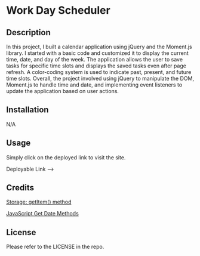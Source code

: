 # Work Day Scheduler


## Description

In this project, I built a calendar application using jQuery and the Moment.js library. I started with a basic code and customized it to display the current time, date, and day of the week. The application allows the user to save tasks for specific time slots and displays the saved tasks even after page refresh. A color-coding system is used to indicate past, present, and future time slots. Overall, the project involved using jQuery to manipulate the DOM, Moment.js to handle time and date, and implementing event listeners to update the application based on user actions.



## Installation

N/A
## Usage

Simply click on the deployed link to visit the site.

Deployable Link --> []()

## Credits

[Storage: getItem() method](https://developer.mozilla.org/en-US/docs/Web/API/Storage/getItem)

[JavaScript Get Date Methods](https://www.w3schools.com/js/js_date_methods.asp)
## License

Please refer to the LICENSE in the repo.
